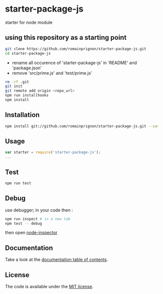 # starter-package-js

starter for node module

## using this repository as a starting point

```sh
git clone https://github.com/romainprignon/starter-package-js.git
cd starter-package-js
```

* rename all occurence of 'starter-package-js' in 'README' and 'package.json'
* remove 'src/prime.js' and 'test/prime.js'

```sh
rm -rf .git
git init
git remote add origin <repo_url>
npm run installhooks
npm install
```

## Installation

```sh
npm install git://github.com/romainprignon/starter-package-js.git --save
```

## Usage

```js
var starter = require('starter-package-js');
...
```

## Test

```sh
npm run test
```

## Debug

use debugger; in your code then :
```sh
npm run inspect # in a new tab
npm test -- debug
```
then open [node-inspector](http://127.0.0.1:8080/debug?port=5858)

## Documentation

Take a look at the [documentation table of contents](doc/TOC.md).

## License

The code is available under the [MIT license](LICENSE.md).

